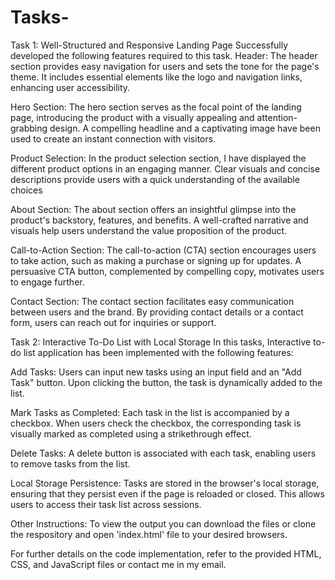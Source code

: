 # Tasks-
Task 1: Well-Structured and Responsive Landing Page
   Successfully developed the following features required to this task. 
   Header: The header section provides easy navigation for users and sets the tone for the page's theme. It includes essential elements like the logo and navigation links, enhancing user accessibility.
   
   Hero Section: The hero section serves as the focal point of the landing page, introducing the product with a visually appealing and attention-grabbing design. A compelling headline and a captivating image have been used to create an instant connection with visitors.
   
   Product Selection: In the product selection section, I have displayed the different product options in an engaging manner. Clear visuals and concise descriptions provide users with a quick understanding of the available choices
   
   About Section: The about section offers an insightful glimpse into the product's backstory, features, and benefits. A well-crafted narrative and visuals help users understand the value proposition of the product.
   
   Call-to-Action Section: The call-to-action (CTA) section encourages users to take action, such as making a purchase or signing up for updates. A persuasive CTA button, complemented by compelling copy, motivates users to engage further.
   
   Contact Section: The contact section facilitates easy communication between users and the brand. By providing contact details or a contact form, users can reach out for inquiries or support.
     
Task 2: Interactive To-Do List with Local Storage
  In this tasks, Interactive to-do list application has been implemented with the following features:

  Add Tasks: Users can input new tasks using an input field and an "Add Task" button. Upon clicking the button, the task is dynamically added to the list.

  Mark Tasks as Completed: Each task in the list is accompanied by a checkbox. When users check the checkbox, the corresponding task is visually marked as completed using a strikethrough effect.

  Delete Tasks: A delete button is associated with each task, enabling users to remove tasks from the list.

  Local Storage Persistence: Tasks are stored in the browser's local storage, ensuring that they persist even if the page is reloaded or closed. This allows users to access their task list across sessions.


Other Instructions: To view the output you can download the files or clone the respository and open 'index.html' file to your desired browsers. 

  For further details on the code implementation, refer to the provided HTML, CSS, and JavaScript files  or contact me in my email. 
  
    
